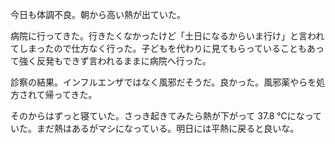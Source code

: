今日も体調不良。朝から高い熱が出ていた。

病院に行ってきた。行きたくなかったけど「土日になるからいま行け」と言われてしまったので仕方なく行った。子どもを代わりに見てもらっていることもあって強く反発もできず言われるままに病院へ行った。

診察の結果。インフルエンザではなく風邪だそうだ。良かった。風邪薬やらを処方されて帰ってきた。

そのからはずっと寝ていた。さっき起きてみたら熱が下がって 37.8 ℃になっていた。まだ熱はあるがマシになっている。明日には平熱に戻ると良いな。
